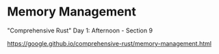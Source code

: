 # Memory Management

"Comprehensive Rust" Day 1: Afternoon - Section 9

https://google.github.io/comprehensive-rust/memory-management.html

<!-- MarkdownTOC -->

<!-- /MarkdownTOC -->
